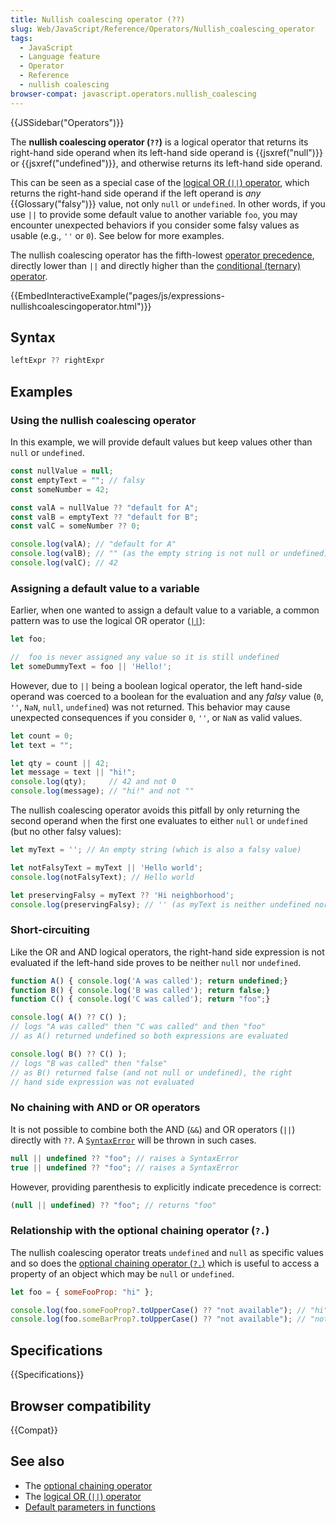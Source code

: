 ```yaml
---
title: Nullish coalescing operator (??)
slug: Web/JavaScript/Reference/Operators/Nullish_coalescing_operator
tags:
  - JavaScript
  - Language feature
  - Operator
  - Reference
  - nullish coalescing
browser-compat: javascript.operators.nullish_coalescing
---
```

{{JSSidebar("Operators")}}

The **nullish coalescing operator (`??`)** is a logical
operator that returns its right-hand side operand when its left-hand side operand is
{{jsxref("null")}} or {{jsxref("undefined")}}, and otherwise returns its left-hand side
operand.

This can be seen as a special case of the [logical OR (`||`) operator](/en-US/docs/Web/JavaScript/Reference/Operators/Logical_OR),
which returns the right-hand side operand if the left
operand is _any_ {{Glossary("falsy")}} value, not only `null` or `undefined`. In other words,
if you use `||` to provide some default value to another variable
`foo`, you may encounter unexpected behaviors if you consider some falsy
values as usable (e.g., `''` or `0`). See below for more examples.

The nullish coalescing operator has the fifth-lowest
[operator precedence](/en-US/docs/Web/JavaScript/Reference/Operators/Operator_Precedence),
directly lower than `||` and directly higher than the
[conditional (ternary) operator](/en-US/docs/Web/JavaScript/Reference/Operators/Conditional_Operator).

{{EmbedInteractiveExample("pages/js/expressions-nullishcoalescingoperator.html")}}

## Syntax

```js
leftExpr ?? rightExpr
```

## Examples

### Using the nullish coalescing operator

In this example, we will provide default values but keep values other than
`null` or `undefined`.

```js
const nullValue = null;
const emptyText = ""; // falsy
const someNumber = 42;

const valA = nullValue ?? "default for A";
const valB = emptyText ?? "default for B";
const valC = someNumber ?? 0;

console.log(valA); // "default for A"
console.log(valB); // "" (as the empty string is not null or undefined)
console.log(valC); // 42
```

### Assigning a default value to a variable

Earlier, when one wanted to assign a default value to a variable, a common pattern was
to use the logical OR operator
([`||`](/en-US/docs/Web/JavaScript/Reference/Operators/Logical_OR)):

```js
let foo;

//  foo is never assigned any value so it is still undefined
let someDummyText = foo || 'Hello!';
```

However, due to `||` being a boolean logical operator, the left hand-side
operand was coerced to a boolean for the evaluation and any _falsy_ value
(`0`, `''`, `NaN`, `null`,
`undefined`) was not returned. This behavior may cause unexpected
consequences if you consider `0`, `''`, or `NaN` as
valid values.

```js
let count = 0;
let text = "";

let qty = count || 42;
let message = text || "hi!";
console.log(qty);     // 42 and not 0
console.log(message); // "hi!" and not ""
```

The nullish coalescing operator avoids this pitfall by only returning the second
operand when the first one evaluates to either `null` or
`undefined` (but no other falsy values):

```js
let myText = ''; // An empty string (which is also a falsy value)

let notFalsyText = myText || 'Hello world';
console.log(notFalsyText); // Hello world

let preservingFalsy = myText ?? 'Hi neighborhood';
console.log(preservingFalsy); // '' (as myText is neither undefined nor null)
```

### Short-circuiting

Like the OR and AND logical operators, the right-hand side expression is not evaluated
if the left-hand side proves to be neither `null` nor `undefined`.

```js
function A() { console.log('A was called'); return undefined;}
function B() { console.log('B was called'); return false;}
function C() { console.log('C was called'); return "foo";}

console.log( A() ?? C() );
// logs "A was called" then "C was called" and then "foo"
// as A() returned undefined so both expressions are evaluated

console.log( B() ?? C() );
// logs "B was called" then "false"
// as B() returned false (and not null or undefined), the right
// hand side expression was not evaluated
```

### No chaining with AND or OR operators

It is not possible to combine both the AND (`&&`) and OR operators
(`||`) directly with `??`. A
[`SyntaxError`](/en-US/docs/Web/JavaScript/Reference/Global_Objects/SyntaxError)
will be thrown in such cases.

```js example-bad
null || undefined ?? "foo"; // raises a SyntaxError
true || undefined ?? "foo"; // raises a SyntaxError
```

However, providing parenthesis to explicitly indicate precedence is correct:

```js example-good
(null || undefined) ?? "foo"; // returns "foo"
```

### Relationship with the optional chaining operator (`?.`)

The nullish coalescing operator treats `undefined` and `null` as specific values and so does the
[optional chaining operator (`?.`)](/en-US/docs/Web/JavaScript/Reference/Operators/Optional_chaining)
which is useful to access a property of an object which may be `null` or `undefined`.

```js
let foo = { someFooProp: "hi" };

console.log(foo.someFooProp?.toUpperCase() ?? "not available"); // "hi"
console.log(foo.someBarProp?.toUpperCase() ?? "not available"); // "not available"
```

## Specifications

{{Specifications}}

## Browser compatibility

{{Compat}}

## See also

- The [optional chaining operator](/en-US/docs/Web/JavaScript/Reference/Operators/Optional_chaining)
- The [logical OR (`||`) operator](/en-US/docs/Web/JavaScript/Reference/Operators/Logical_OR)
- [Default parameters in functions](/en-US/docs/Web/JavaScript/Reference/Functions/Default_parameters)
